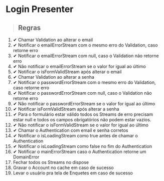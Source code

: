 # Login Presenter

> ## Regras
1. ✔ Chamar Validation ao alterar o email
2. ✔ Notificar o emailErrorStream com o mesmo erro do Validation, caso retorne erro
3. ✔ Notificar o emailErrorStream com null, caso o Validation não retorne erro
4. ✔ Não notificar o emailErrorStream se o valor for igual ao último
5. ✔ Notificar o isFormValidStream após alterar o email
6. ✔ Chamar Validation ao alterar a senha
7. ✔ Notificar o passwordErrorStream com o mesmo erro do Validation, caso retorne erro
8. ✔ Notificar o passwordErrorStream com null, caso o Validation não retorne erro
9. ✔ Não notificar o passwordErrorStream se o valor for igual ao último
10. ✔ Notificar isFormValidStream após alterar a senha
11. ✔ Para o formulário estar válido todos os Streams de erro precisam estar null e todos os campos obrigatórios não podem estar vazios.
12. ✔ Não notificar o isFormValidStream se o valor for igual ao último
13. ✔ Chamar o Authentication com email e senha corretos
14. ✔ Notificar o isLoadingStream como true antes de chamar o Authentication
15. ✔ Notificar o isLoadingStream como false no fim do Authentication
16. ✔ Notificar o mainErrorStream caso o Authentication retorne um DomainError
17. Fechar todos os Streams no dispose
18. Gravar o Account no cache em caso de sucesso
19. Levar o usuário pra tela de Enquetes em caso de sucesso